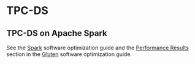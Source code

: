 # TPC-DS

## TPC-DS on Apache Spark
See the [Spark](/software/spark/README.md) software optimization guide and the [Performance Results](/software/gluten/README.md#performance-results) section in the [Gluten](/software/gluten/README.md) software optimization guide.